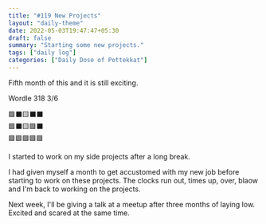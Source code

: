 ```yaml
---
title: "#119 New Projects"
layout: "daily-theme"
date: 2022-05-03T19:47:47+05:30
draft: false
summary: "Starting some new projects."
tags: ["daily log"]
categories: ["Daily Dose of Pottekkat"]
---
```


Fifth month of this and it is still exciting.

Wordle 318 3/6

🟩⬛🟨⬛⬛\
🟩⬛🟨🟩⬛\
🟩🟩🟩🟩🟩

I started to work on my side projects after a long break.

I had given myself a month to get accustomed with my new job before starting to work on these projects. The clocks run out, times up, over, blaow and I'm back to working on the projects.

Next week, I'll be giving a talk at a meetup after three months of laying low. Excited and scared at the same time.
